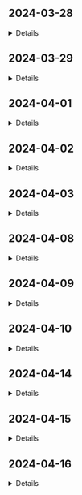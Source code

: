 ## 2024-03-28
<details>
Redis is not able to handle a benchmark with 50 clients and 10k requests. Many threads return: `failed to read from socket: Connection reset by peer`. Trying to use `RwLock` instead of `Mutex`: read performance increases (with less than 10k requests) but the issue persists. Realized that `tokio::sync::Mutex` or `tokio::sync::RwLock` are not required as the struct is not held over an `await` point. Using `std::sync::Mutex` doesn't solve the issue.
</details>

## 2024-03-29
<details>
Ok, debug time. Just return a simple string instead of deserializing and processing the message. Surprise surprise, the benchmark holds.
Now only deserialize... BAM! Benchmark can't complete.

Read carefully the docs about `read_buf`: if the function returns `0`, either EOF has been reached (in our case, the client has closed the connection) or the buffer has a remaining capacity of `0`. Adding more logs over the buffer's len and capacity and also assigning a uuid to each thread to track the failures. Noticing that sometimes the message is incomplete, multiple times on the same thread. Noticing that the buffer is resized sometimes. Surprise surprise: the buffer must be cleared 🤦 Buffer size reduced from 4KB to 1KB.

Performance is good, even better than the original Redis, but while the original Redis consumes 80% of the CPU, our Redis consumes 280% of the CPU, at least according to `top`.

TODO:
- evaluate `std::sync::Mutex` over `tokio::sync::Mutex` for the performance side of things
- investigate how to reduce the CPU usage
</details>

## 2024-04-01
<details>
Added the missing tests for the `GET` command. Fixed the `PING` and `ECHO` tests.

Advancing to [step #5](https://codingchallenges.fyi/challenges/challenge-redis/#step-5). After reading the Redis docs and digging online, I currently see three ways to implement the expiration policy:
- store the timestamp as part of the value (#1)
- store the timestamp and the key as a tuple in a separate `BTreeSet` (#2)
- store the timestamp and the key as a tuple in a separate `BTreeSet` and the key -> timestamp association in a separate `HashMap` (#3)

Active expiration can be implemented as a cron job in a separate tokio task, kinda like a garbage-collector.

### Pros and cons #1
- 👍 checking for expiration upon `GET` requests is trivial
- 👍 `SET` operations are trivial
- 👎 active expiration can be quite CPU intensive when there are a lot of elements; this can be mitigated with the random sampling strategy that Redis used in earlier implementations, where only a subset of keys are tested for expiration and the size of the sample is adjusted, depending on how many expired keys have been found over that sample

### Pros and cons #2
- 👍 active expiration is space-efficient as it gets rid of all expired keys; in a linear use-case scenario, the more frequently the task runs the less keys it has to remove, making it less CPU intensive
- 👎 must search for the key expiration time on `GET` requests
- 👎 must search and update the key expiration time on `SET` requests

### Pros and cons #3
- 👍 same as #2
- 👍 retrieval of the key expiration time is fast on `GET` requests, the timestamp stored in the `HashMap` is now used to remove the entry in the `BTreeSet`
- 👍 no need to search for the key expiration time on `SET` requests, just update the entry in the three data structures
- 👎 one additional operation is performed everytime
- 👎 the expiration keys now take twice as much space compared with #2

Given that I want to prioritize UX while accepting a good compromise over memory/storage used, I will go with either #1 or #3.

The main pain-point of #3 is the space used. Let us assume that in the worst-case scenario, 10M expiration keys are stored at any given time, with each key being ~60 ASCII chars on average and the timestamp stored as `SystemTime`, which takes 16 bytes.
Each `String` takes: 60 bytes + 24 bytes for pointer, length and capacity. Total space taken per key: 100 bytes.

10M keys * 100 bytes = 1GB of memory/storage used. This might be acceptable in certain scenarios.
</details>

## 2024-04-02
<details>
For now I decided to go with #1: store expiration as part of the value. Passive expiration implemented. Some bugs fixed and tests added
</details>

## 2024-04-03
<details>

Realized that iteration over HashMap is not random on the same program execution by just using `.iter().take(n)`. Either use a separate data structure or change strategy.

A `Vec` would work as a separate data structure but it would be unfeasible for removals on `GET` requests (i.e. passive expiration).

Found that the crates `indexmap` and `rand` might give me what I need. Algorithm implemented, not tested yet.

Problem: the same key is retrieved multiple times. Look into `choose_multiple` and `sample` of `rand`
</details>

## 2024-04-08
<details>

After reading the documentation of `choose_multiple` and `rand`, I decided to stick with `sample` for now, as the sample size is small.
In case the sample size is increased, it might be worth differentiate the algorithm and use one function or another, as when the length of the map is big and sample size is close to the length of the map, `choose_multiple`'s performance is better.

Active expiration tests added. `EXISTS` added.

TODO:
- check memory and CPU usage of the active expiration
- think about how to organize parser and cmd
</details>

## 2024-04-09
<details>

`SET` tests, `EXISTS` tests and `DEL` command. Some refactoring: command constant types, client error moved to error file.
</details>

## 2024-04-10
<details>

Made types mod private. Digged a bit into the other commands to understand how to properly store integers and lists. Most likely the value will be changed from `String` to `enum`, with variants being: `String`, `i64` and (probably) `VecDeque`.
</details>

## 2024-04-14
<details>

Expiration logic moved to `Db`. Change `Object` value to `enum`.
</details>

## 2024-04-15
<details>

First version of `Incr` implemented and expiration status moved to the object itself.
</details>

## 2024-04-16
<details>

`Incr` tests. `Decr` implemented.
</details>
